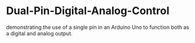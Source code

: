 # Dual-Pin-Digital-Analog-Control
demonstrating the use of a single pin in an Arduino Uno to function both as a digital and analog output.
